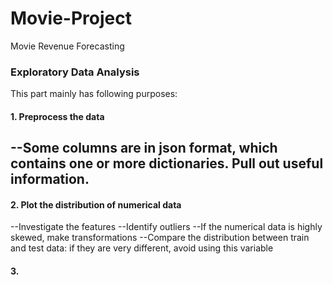 # Movie-Project
Movie Revenue Forecasting

### Exploratory Data Analysis
This part mainly has following purposes:

#### 1. Preprocess the data
   --Some columns are in json format, which contains one or more dictionaries. Pull out useful information.
   --
   
#### 2. Plot the distribution of numerical data
   --Investigate the features
   --Identify outliers
   --If the numerical data is highly skewed, make transformations
   --Compare the distribution between train and test data: if they are very different, avoid using this variable
  
#### 3. 
